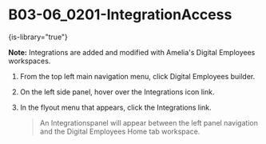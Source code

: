 # B03-06_0201-IntegrationAccess

{is-library="true"}

<snippet id="B03-06_0201-IntegrationAccess_snippet"> **Note:** Integrations are added and modified with Amelia's Digital Employees workspaces.

1. From the top left main navigation menu, click Digital Employees builder.

2. On the left side panel, hover over the Integrations icon link.

3. In the flyout menu that appears, click the Integrations link.

   > An Integrationspanel will appear between the left panel navigation and the Digital Employees Home tab workspace.


</snippet>